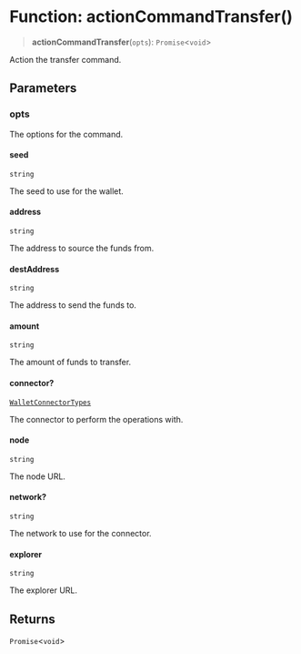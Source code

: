 # Function: actionCommandTransfer()

> **actionCommandTransfer**(`opts`): `Promise`\<`void`\>

Action the transfer command.

## Parameters

### opts

The options for the command.

#### seed

`string`

The seed to use for the wallet.

#### address

`string`

The address to source the funds from.

#### destAddress

`string`

The address to send the funds to.

#### amount

`string`

The amount of funds to transfer.

#### connector?

[`WalletConnectorTypes`](../type-aliases/WalletConnectorTypes.md)

The connector to perform the operations with.

#### node

`string`

The node URL.

#### network?

`string`

The network to use for the connector.

#### explorer

`string`

The explorer URL.

## Returns

`Promise`\<`void`\>
